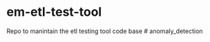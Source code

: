 # em-etl-test-tool
Repo to manintain the etl testing tool code base
#   a n o m a l y _ d e t e c t i o n  
 